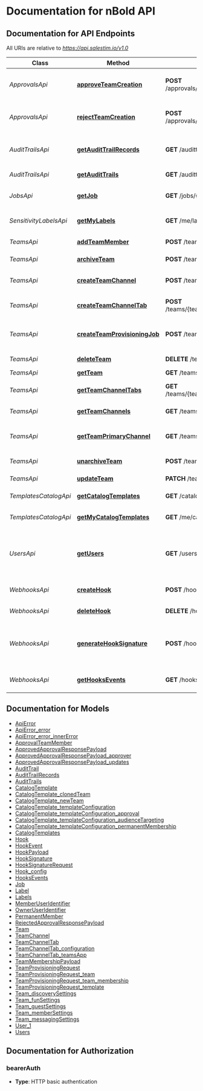 # Documentation for nBold API

<a name="documentation-for-api-endpoints"></a>
## Documentation for API Endpoints

All URIs are relative to *https://api.salestim.io/v1.0*

Class | Method | HTTP request | Description
------------ | ------------- | ------------- | -------------
*ApprovalsApi* | [**approveTeamCreation**](Apis/ApprovalsApi.md#approveteamcreation) | **POST** /approvals/{approvalRequestId}/approve | Approve a team creation request
*ApprovalsApi* | [**rejectTeamCreation**](Apis/ApprovalsApi.md#rejectteamcreation) | **POST** /approvals/{approvalRequestId}/reject | Reject a team creation request
*AuditTrailsApi* | [**getAuditTrailRecords**](Apis/AuditTrailsApi.md#getaudittrailrecords) | **GET** /audittrails/{code}/records | Get all the records from an audit trail
*AuditTrailsApi* | [**getAuditTrails**](Apis/AuditTrailsApi.md#getaudittrails) | **GET** /audittrails | Get audit trails
*JobsApi* | [**getJob**](Apis/JobsApi.md#getjob) | **GET** /jobs/{jobId} | Get information about a job
*SensitivityLabelsApi* | [**getMyLabels**](Apis/SensitivityLabelsApi.md#getmylabels) | **GET** /me/labels | Get my sensitivity labels
*TeamsApi* | [**addTeamMember**](Apis/TeamsApi.md#addteammember) | **POST** /teams/{teamId}/members | Add a team member
*TeamsApi* | [**archiveTeam**](Apis/TeamsApi.md#archiveteam) | **POST** /teams/{teamId}/archive | Archive a team
*TeamsApi* | [**createTeamChannel**](Apis/TeamsApi.md#createteamchannel) | **POST** /teams/{teamId}/channels | Create a new team channel
*TeamsApi* | [**createTeamChannelTab**](Apis/TeamsApi.md#createteamchanneltab) | **POST** /teams/{teamId}/channels/{channelId}/tabs | Create a new team channel tab
*TeamsApi* | [**createTeamProvisioningJob**](Apis/TeamsApi.md#createteamprovisioningjob) | **POST** /teams/provisioning | Create a new team based on a template
*TeamsApi* | [**deleteTeam**](Apis/TeamsApi.md#deleteteam) | **DELETE** /teams/{teamId} | Delete a team
*TeamsApi* | [**getTeam**](Apis/TeamsApi.md#getteam) | **GET** /teams/{teamId} | Get a team
*TeamsApi* | [**getTeamChannelTabs**](Apis/TeamsApi.md#getteamchanneltabs) | **GET** /teams/{teamId}/channels/{channelId}/tabs | Get team channel tabs
*TeamsApi* | [**getTeamChannels**](Apis/TeamsApi.md#getteamchannels) | **GET** /teams/{teamId}/channels | Get team channels
*TeamsApi* | [**getTeamPrimaryChannel**](Apis/TeamsApi.md#getteamprimarychannel) | **GET** /teams/{teamId}/channels/primary | Get the primary channel of a team
*TeamsApi* | [**unarchiveTeam**](Apis/TeamsApi.md#unarchiveteam) | **POST** /teams/{teamId}/unarchive | Unarchive a team
*TeamsApi* | [**updateTeam**](Apis/TeamsApi.md#updateteam) | **PATCH** /teams/{teamId} | Update a team
*TemplatesCatalogApi* | [**getCatalogTemplates**](Apis/TemplatesCatalogApi.md#getcatalogtemplates) | **GET** /catalog/templates | Get teams templates
*TemplatesCatalogApi* | [**getMyCatalogTemplates**](Apis/TemplatesCatalogApi.md#getmycatalogtemplates) | **GET** /me/catalog/templates | Get my teams templates
*UsersApi* | [**getUsers**](Apis/UsersApi.md#getusers) | **GET** /users | Retreive users from your Microsoft 365 environment
*WebhooksApi* | [**createHook**](Apis/WebhooksApi.md#createhook) | **POST** /hooks | Create a new webhook
*WebhooksApi* | [**deleteHook**](Apis/WebhooksApi.md#deletehook) | **DELETE** /hooks/{hookId} | Delete a webhook
*WebhooksApi* | [**generateHookSignature**](Apis/WebhooksApi.md#generatehooksignature) | **POST** /hooks/signature | Generate a signature from a secret and a webhook payload
*WebhooksApi* | [**getHooksEvents**](Apis/WebhooksApi.md#gethooksevents) | **GET** /hooks/events | Get webhooks events


<a name="documentation-for-models"></a>
## Documentation for Models

 - [ApiError](./Models/ApiError.md)
 - [ApiError_error](./Models/ApiError_error.md)
 - [ApiError_error_innerError](./Models/ApiError_error_innerError.md)
 - [ApprovalTeamMember](./Models/ApprovalTeamMember.md)
 - [ApprovedApprovalResponsePayload](./Models/ApprovedApprovalResponsePayload.md)
 - [ApprovedApprovalResponsePayload_approver](./Models/ApprovedApprovalResponsePayload_approver.md)
 - [ApprovedApprovalResponsePayload_updates](./Models/ApprovedApprovalResponsePayload_updates.md)
 - [AuditTrail](./Models/AuditTrail.md)
 - [AuditTrailRecords](./Models/AuditTrailRecords.md)
 - [AuditTrails](./Models/AuditTrails.md)
 - [CatalogTemplate](./Models/CatalogTemplate.md)
 - [CatalogTemplate_clonedTeam](./Models/CatalogTemplate_clonedTeam.md)
 - [CatalogTemplate_newTeam](./Models/CatalogTemplate_newTeam.md)
 - [CatalogTemplate_templateConfiguration](./Models/CatalogTemplate_templateConfiguration.md)
 - [CatalogTemplate_templateConfiguration_approval](./Models/CatalogTemplate_templateConfiguration_approval.md)
 - [CatalogTemplate_templateConfiguration_audienceTargeting](./Models/CatalogTemplate_templateConfiguration_audienceTargeting.md)
 - [CatalogTemplate_templateConfiguration_permanentMembership](./Models/CatalogTemplate_templateConfiguration_permanentMembership.md)
 - [CatalogTemplates](./Models/CatalogTemplates.md)
 - [Hook](./Models/Hook.md)
 - [HookEvent](./Models/HookEvent.md)
 - [HookPayload](./Models/HookPayload.md)
 - [HookSignature](./Models/HookSignature.md)
 - [HookSignatureRequest](./Models/HookSignatureRequest.md)
 - [Hook_config](./Models/Hook_config.md)
 - [HooksEvents](./Models/HooksEvents.md)
 - [Job](./Models/Job.md)
 - [Label](./Models/Label.md)
 - [Labels](./Models/Labels.md)
 - [MemberUserIdentifier](./Models/MemberUserIdentifier.md)
 - [OwnerUserIdentifier](./Models/OwnerUserIdentifier.md)
 - [PermanentMember](./Models/PermanentMember.md)
 - [RejectedApprovalResponsePayload](./Models/RejectedApprovalResponsePayload.md)
 - [Team](./Models/Team.md)
 - [TeamChannel](./Models/TeamChannel.md)
 - [TeamChannelTab](./Models/TeamChannelTab.md)
 - [TeamChannelTab_configuration](./Models/TeamChannelTab_configuration.md)
 - [TeamChannelTab_teamsApp](./Models/TeamChannelTab_teamsApp.md)
 - [TeamMembershipPayload](./Models/TeamMembershipPayload.md)
 - [TeamProvisioningRequest](./Models/TeamProvisioningRequest.md)
 - [TeamProvisioningRequest_team](./Models/TeamProvisioningRequest_team.md)
 - [TeamProvisioningRequest_team_membership](./Models/TeamProvisioningRequest_team_membership.md)
 - [TeamProvisioningRequest_template](./Models/TeamProvisioningRequest_template.md)
 - [Team_discoverySettings](./Models/Team_discoverySettings.md)
 - [Team_funSettings](./Models/Team_funSettings.md)
 - [Team_guestSettings](./Models/Team_guestSettings.md)
 - [Team_memberSettings](./Models/Team_memberSettings.md)
 - [Team_messagingSettings](./Models/Team_messagingSettings.md)
 - [User_1](./Models/User_1.md)
 - [Users](./Models/Users.md)


<a name="documentation-for-authorization"></a>
## Documentation for Authorization

<a name="bearerAuth"></a>
### bearerAuth

- **Type**: HTTP basic authentication

